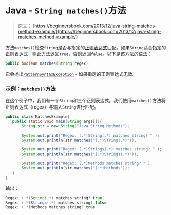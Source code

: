 # Java - `String matches()`方法

> 原文： [https://beginnersbook.com/2013/12/java-string-matches-method-example/](https://beginnersbook.com/2013/12/java-string-matches-method-example/)

方法`matches()`检查`String`是否与指定的[正则表达式](https://docs.oracle.com/javase/7/docs/api/java/util/regex/Pattern.html#sum)匹配。如果`String`适合指定的正则表达式，则此方法返回`true`，否则返回`false`。以下是该方法的语法：

```java
public boolean matches(String regex)
```

它会抛出[`PatternSyntaxException`](https://docs.oracle.com/javase/7/docs/api/java/util/regex/PatternSyntaxException.html) - 如果指定的正则表达式无效。

### 示例：`matches()`方法

在这个例子中，我们有一个`String`和三个正则表达式。我们使用`matches()`方法将正则表达式（regex）与输入`String`进行匹配。

```java
public class MatchesExample{
   public static void main(String args[]){
       String str = new String("Java String Methods");

       System.out.print("Regex: (.*)String(.*) matches string? " );
       System.out.println(str.matches("(.*)String(.*)"));

       System.out.print("Regex: (.*)Strings(.*) matches string? " );
       System.out.println(str.matches("(.*)Strings(.*)"));

       System.out.print("Regex: (.*)Methods matches string? " );
       System.out.println(str.matches("(.*)Methods"));
   }
}
```

输出：

```java
Regex: (.*)String(.*) matches string? true
Regex: (.*)Strings(.*) matches string? false
Regex: (.*)Methods matches string? true
```